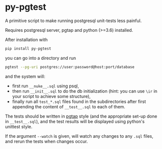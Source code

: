 # py-pgtest

A primitive script to make running postgresql unit-tests less painful.

Requires postgresql server, pgtap and python (>=3.6) installed.

After installation with 
```bash
pip install py-pgtest
```
you can go into a directory and run
```bash
pgtest --pg-uri postgres://user:password@host:port/database
```
and the system will:
* first run `__nuke__.sql` using psql, 
* then run `__init__.sql` to do the db initialization (hint: you can
use `\ir` in your script to achieve some structure),
* finally run all `test_*.sql` files found in the subdirectories after first
appending the content of `__test__.sql` to each of them.

The tests should be written in [pgtap](https://pgtap.org/) style (and the
appropriate set-up done in `__test__.sql`), and the test results
will be displayed using python's unittest style.

If the argument `--watch` is given, will watch any changes to any
`.sql` files, and rerun the tests when changes occur.